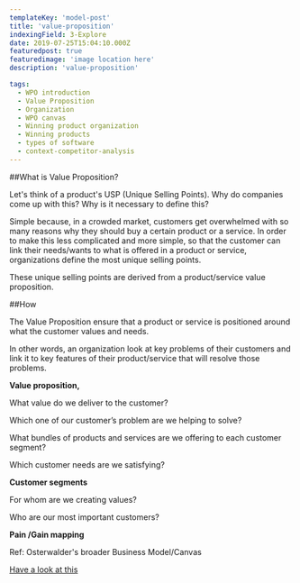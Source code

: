 ```yaml
---
templateKey: 'model-post'
title: 'value-proposition'
indexingField: 3-Explore
date: 2019-07-25T15:04:10.000Z
featuredpost: true
featuredimage: 'image location here'
description: 'value-proposition'

tags:
  - WPO introduction
  - Value Proposition
  - Organization
  - WPO canvas
  - Winning product organization
  - Winning products
  - types of software
  - context-competitor-analysis
---
```


##What is Value Proposition?



Let's think of a product's USP (Unique Selling Points). Why do companies come up with this? Why is it necessary to define this?



Simple because, in a crowded market, customers get overwhelmed with so many reasons why they should buy a certain product or a service. In order to make this less complicated and more simple, so that the customer can link their needs/wants to what is offered in a product or service, organizations define the most unique selling points.



These unique selling points are derived from a product/service value proposition.

##How

The Value Proposition ensure that a product or service is positioned around what the customer values and needs.

In other words, an organization look at key problems of their customers and link it to key features of their product/service that will resolve those problems.

**Value proposition,**

What value do we deliver to the customer?

Which one of our customer’s problem are we helping to solve?

What bundles of products and services are we offering to each customer segment?

Which customer needs are we satisfying?

**Customer segments** 

For whom are we creating values?

Who are our most important customers?



**Pain /Gain mapping**

Ref: Osterwalder's broader Business Model/Canvas

[Have a look at this]('https://app.maturify.com/app/models/edit-model/58fe36779963bf00012edaee/5ad579ddaebc270001fc15ae/competency/5ae0732eedd25f00010c5bda#published')




